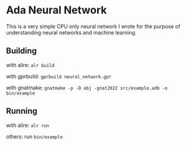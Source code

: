 # Ada Neural Network

This is a very simple CPU only neural network I wrote for the purpose of understanding neural networks and machine learning.

## Building

with alire: `alr build`

with gprbuild: `gprbuild neural_network.gpr`

with gnatmake: `gnatmake -p -D obj -gnat2022 src/example.adb -o bin/example`

## Running

with alire: `alr run`

others: run `bin/example`
